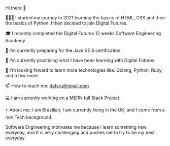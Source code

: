 Hi there 👋

👩🏼‍💻 I started my journey in 2021 learning the basics of HTML, CSS and then the basics of Python, I then decided to join Digital Futures.

🎓 I recently completed the Digital Futures 12 weeks Software Engineering Academy.

🔭 I’m currently preparing for the Java SE 8 certification.

🌱 I’m currently practicing what I have been learning with Digital Futures.

🧠 I'm looking foward to learn more technologies like: Golang, Python, Ruby, and a few more.

📫 How to reach me: dafsru@gmail.com 

💻 I am currently working on a MERN full Stack Project.

⚡ About me: I am Brazilian, I am currently living in the UK, and I come from a non Tech background. 

Software Engineering motivates me because I learn something new everyday, and It is very challenging and pushes me to try to be my best everyday.
